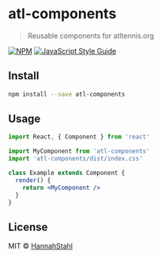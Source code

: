# atl-components

> Reusable components for atltennis.org

[![NPM](https://img.shields.io/npm/v/atl-components.svg)](https://www.npmjs.com/package/atl-components) [![JavaScript Style Guide](https://img.shields.io/badge/code_style-standard-brightgreen.svg)](https://standardjs.com)

## Install

```bash
npm install --save atl-components
```

## Usage

```jsx
import React, { Component } from 'react'

import MyComponent from 'atl-components'
import 'atl-components/dist/index.css'

class Example extends Component {
  render() {
    return <MyComponent />
  }
}
```

## License

MIT © [HannahStahl](https://github.com/HannahStahl)
